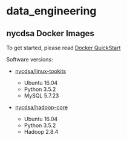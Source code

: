 # data_engineering

## nycdsa Docker Images

To get started, please read [Docker QuickStart](https://github.com/nycdatasci/bootcamp/blob/master/Docker/docker-quickstart.md)

Software versions:

- [nycdsa/linux-tookits](https://hub.docker.com/r/nycdsa/linux-toolkits/)
  - Ubuntu 16.04
  - Python 3.5.2
  - MySQL 5.7.23
  
- [nycdsa/hadoop-core](https://hub.docker.com/r/nycdsa/hadoop-core/)
  - Ubuntu 16.04
  - Python 3.5.2
  - Hadoop 2.8.4
